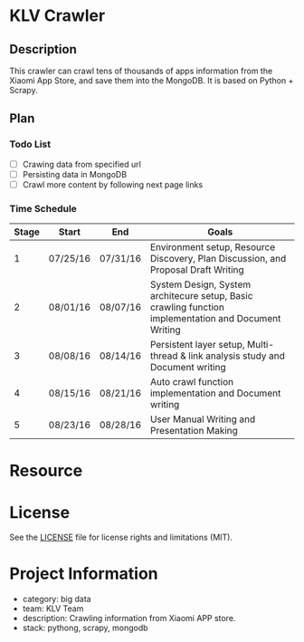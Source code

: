 # KLV Crawler
## Description
This crawler can crawl tens of thousands of apps information from the Xiaomi App Store, and save them into the MongoDB. It is based on Python + Scrapy. 
## Plan
### Todo List
- [ ] Crawing data from specified url
- [ ] Persisting data in MongoDB
- [ ] Crawl more content by following next page links
### Time Schedule
| Stage | Start  | End | Goals |
| ------------- | ------------- | ------------- | ------------- |
| 1 | 07/25/16  | 07/31/16  | Environment setup, Resource Discovery, Plan Discussion, and Proposal Draft Writing |
| 2 | 08/01/16  | 08/07/16  | System Design, System architecure setup, Basic crawling function implementation and Document Writing  |
| 3 | 08/08/16  | 08/14/16  | Persistent layer setup, Multi-thread & link analysis study and Document writing  |
| 4 | 08/15/16  | 08/21/16  | Auto crawl function implementation and Document writing  |
| 5 | 08/23/16  | 08/28/16  | User Manual Writing and Presentation Making  |
# Resource

# License
See the [LICENSE](LICENSE.md) file for license rights and limitations (MIT).
# Project 	Information
- category: big data
- team: KLV Team
- description: Crawling information from Xiaomi APP store.
- stack: pythong, scrapy, mongodb
